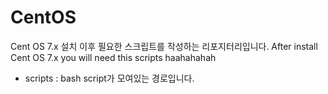 # CentOS

Cent OS 7.x 설치 이후 필요한 스크립트를 작성하는 리포지터리입니다.
After install Cent OS 7.x  you will need this scripts haahahahah


 - scripts : bash script가 모여있는 경로입니다.
